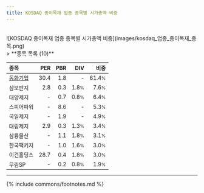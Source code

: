 ```yaml
---
title: KOSDAQ 종이목재 업종 종목별 시가총액 비중
---
```

<br>
![KOSDAQ 종이목재 업종 종목별 시가총액 비중](images/kosdaq_업종_종이목재_종목.png)
<br>
> **종목 목록 (10)**<a id="list"></a>

| **종목** | **PER** | **PBR** | **DIV** | **비중** |
| :------- | ------: | ------: | ------: | -------: |
| [동화기업](/025900/) | 30.4 | 1.8 | - | 61.4<small>%</small> |
| 삼보판지 | 2.8 | 0.3 | 1.8<small>%</small> | 7.6<small>%</small> |
| 대양제지 | - | 0.7 | 0.8<small>%</small> | 6.4<small>%</small> |
| 스피어파워 | - | 8.6 | - | 5.3<small>%</small> |
| 국일제지 | - | 1.9 | - | 4.9<small>%</small> |
| 대림제지 | 2.9 | 0.3 | 1.3<small>%</small> | 3.4<small>%</small> |
| 삼륭물산 | - | 1.1 | 1.8<small>%</small> | 3.1<small>%</small> |
| 한국팩키지 | - | 1.0 | 1.6<small>%</small> | 3.0<small>%</small> |
| 이건홀딩스 | 28.7 | 0.4 | 1.8<small>%</small> | 3.0<small>%</small> |
| 무림SP | - | 0.2 | 0.8<small>%</small> | 1.9<small>%</small> |

---
{% include commons/footnotes.md %}